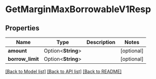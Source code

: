 # GetMarginMaxBorrowableV1Resp

## Properties

Name | Type | Description | Notes
------------ | ------------- | ------------- | -------------
**amount** | Option<**String**> |  | [optional]
**borrow_limit** | Option<**String**> |  | [optional]

[[Back to Model list]](../README.md#documentation-for-models) [[Back to API list]](../README.md#documentation-for-api-endpoints) [[Back to README]](../README.md)


